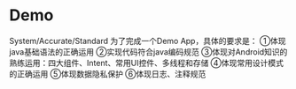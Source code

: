 # Demo
System/Accurate/Standard
为了完成一个Demo App，具体的要求是：
①体现java基础语法的正确运用
②实现代码符合java编码规范
③体现对Android知识的熟练运用：四大组件、Intent、常用UI控件、多线程和存储
④体现常用设计模式的正确运用
⑤体现数据隐私保护
⑥体现日志、注释规范
